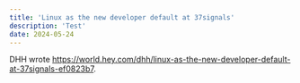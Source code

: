 ```yaml
---
title: 'Linux as the new developer default at 37signals'
description: 'Test'
date: 2024-05-24
---
```


DHH wrote https://world.hey.com/dhh/linux-as-the-new-developer-default-at-37signals-ef0823b7.